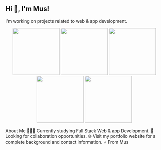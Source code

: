 <p align="center">
  <h2>Hi 👋, I'm Mus!</h2>
  <p>I'm working on projects related to web & app development.</p>
</p>
<p align="center">
  <img src="https://i.giphy.com/media/v1.Y2lkPTc5MGI3NjExb3J4cmZ4ajJpNHRobTBleGJlbnM1MXlwcmQ4aGV3cnN4cXY0c3E4eCZlcD12MV9pbnRlcm5hbF9naWZfYnlfaWQmY3Q9Zw/SvFocn0wNMx0iv2rYz/giphy.gif" width="150">
  <img src="https://i.giphy.com/media/v1.Y2lkPTc5MGI3NjExNTZkYzd1eHd0ZGhwZGFsc2NvZWs4ZmpyMWNwdDMxZWw2emNjb3hlMyZlcD12MV9pbnRlcm5hbF9naWZfYnlfaWQmY3Q9Zw/vISmwpBJUNYzukTnVx/giphy.gif" width="150">
  <img src="https://static-00.iconduck.com/assets.00/node-js-icon-1817x2048-g8tzf91e.png" width="150">
  <img src="https://static-00.iconduck.com/assets.00/text-x-typescript-icon-1490x2048-yrdkts7z.png" width="150">
  <img src="https://upload.wikimedia.org/wikipedia/commons/3/31/Webysther_20160423_-_Elephpant.svg" width="150">
</p>
About Me
👨🏽‍💻 Currently studying Full Stack Web  & app Development.
🤝 Looking for collaboration opportunities.
🌐 Visit my portfolio website for a complete background and contact information.
⭐ From Mus
